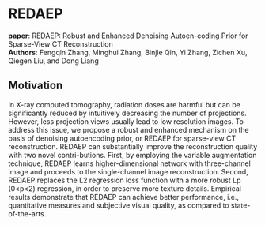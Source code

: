 # REDAEP
**paper**: REDAEP: Robust and Enhanced Denoising Autoen-coding Prior for Sparse-View CT Reconstruction  
**Authors**: Fengqin Zhang, Minghui Zhang, Binjie Qin, Yi Zhang, Zichen Xu, Qiegen Liu, and Dong Liang

## Motivation
In X-ray computed tomography, radiation doses are harmful but can be significantly reduced by intuitively decreasing the number of projections. However, less projection views usually lead to low resolution images. To address this issue, we propose a robust and enhanced mechanism on the basis of denoising autoencoding prior, or REDAEP for sparse-view CT reconstruction. REDAEP can substantially improve the reconstruction quality with two novel contri-butions. First, by employing the variable augmentation technique, REDAEP learns higher-dimensional network with three-channel image and proceeds to the single-channel image reconstruction. Second, REDAEP replaces the L2 regression loss function with a more robust Lp (0<p<2) regression, in order to preserve more texture details. Empirical results demonstrate that REDAEP can achieve better performance, i.e., quantitative measures and subjective visual quality, as compared to state-of-the-arts.



